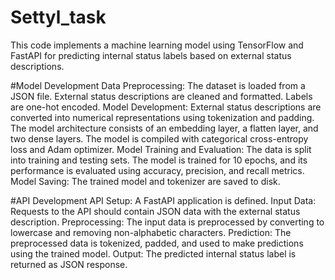 # Settyl_task

This code implements a machine learning model using TensorFlow and FastAPI for predicting internal status labels based on external status descriptions.

#Model Development
Data Preprocessing: The dataset is loaded from a JSON file. External status descriptions are cleaned and formatted. Labels are one-hot encoded.
Model Development: External status descriptions are converted into numerical representations using tokenization and padding. The model architecture consists of an embedding layer, a flatten layer, and two dense layers. The model is compiled with categorical cross-entropy loss and Adam optimizer.
Model Training and Evaluation: The data is split into training and testing sets. The model is trained for 10 epochs, and its performance is evaluated using accuracy, precision, and recall metrics.
Model Saving: The trained model and tokenizer are saved to disk.

#API Development
API Setup: A FastAPI application is defined.
Input Data: Requests to the API should contain JSON data with the external status description.
Preprocessing: The input data is preprocessed by converting to lowercase and removing non-alphabetic characters.
Prediction: The preprocessed data is tokenized, padded, and used to make predictions using the trained model.
Output: The predicted internal status label is returned as JSON response.
